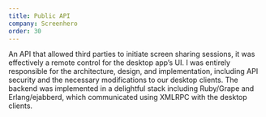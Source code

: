 ```yaml
---
title: Public API
company: Screenhero
order: 30
---
```


An API that allowed third parties to initiate screen sharing sessions, it was effectively a remote control for the desktop app’s UI. I was entirely responsible for the architecture, design, and implementation, including API security and the necessary modifications to our desktop clients. The backend was implemented in a delightful stack including Ruby/Grape and Erlang/ejabberd, which communicated using XMLRPC with the desktop clients.
